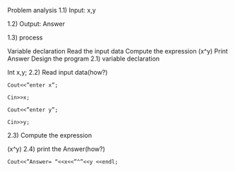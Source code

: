 Problem analysis
1.1) Input: x,y

1.2) Output: Answer

1.3) process

Variable declaration
Read the input data
Compute the expression (x^y)
Print Answer
Design the program
2.1) variable declaration

   Int x,y;
2.2) Read input data(how?)

    Cout<<”enter x”;

    Cin>>x;

    Cout<<”enter y”;

    Cin>>y;
2.3) Compute the expression

   (x^y)
2.4) print the Answer(how?)

    Cout<<”Answer= “<<x<<”^”<<y <<endl;